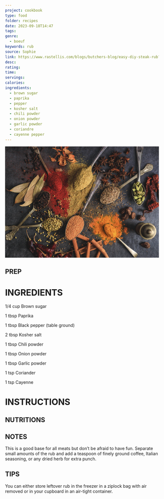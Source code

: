 ```yaml
---
project: cookbook
type: food
folder: recipes
date: 2023-09-18T14:47
tags: 
genre:
  - boeuf
keywords: rub
source: Sophie
link: https://www.rastellis.com/blogs/butchers-blog/easy-diy-steak-rub?utm_source=google&utm_medium=paid&utm_campaign=17311165646&utm_content=136918390077&utm_term=&gadid=600418928116
desc: 
rating: 
time: 
servings: 
calories: 
ingredients:
  - brown sugar
  - paprika
  - pepper
  - kosher salt
  - chili powder
  - onion powder
  - garlic powder
  - coriandre
  - cayenne pepper
---
```


![IMAGE](image_60.png)


## PREP


# INGREDIENTS

1/4 cup Brown sugar

1 tbsp Paprika

1 tbsp Black pepper (table ground)

2 tbsp Kosher salt

1 tbsp Chili powder

1 tbsp Onion powder

1 tbsp Garlic powder

1 tsp Coriander

1 tsp Cayenne


# INSTRUCTIONS



## NUTRITIONS



## NOTES

This is a good base for all meats but don’t be afraid to have fun. Separate small amounts of the rub and add a teaspoon of finely ground coffee, Italian seasoning, or any dried herb for extra punch.

## TIPS

You can either store leftover rub in the freezer in a ziplock bag with air removed or in your cupboard in an air-tight container.

